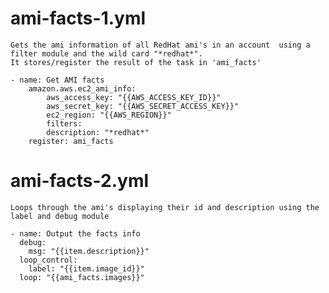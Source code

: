 # ami-facts-1.yml

    Gets the ami information of all RedHat ami's in an account  using a filter module and the wild card "*redhat*".
    It stores/register the result of the task in 'ami_facts'

    - name: Get AMI facts
        amazon.aws.ec2_ami_info:
            aws_access_key: "{{AWS_ACCESS_KEY_ID}}"
            aws_secret_key: "{{AWS_SECRET_ACCESS_KEY}}"
            ec2_region: "{{AWS_REGION}}"
            filters:
            description: "*redhat*"
        register: ami_facts

# ami-facts-2.yml

    Loops through the ami's displaying their id and description using the label and debug module

    - name: Output the facts info
      debug:
        msg: "{{item.description}}"
      loop_control:
        label: "{{item.image_id}}"
      loop: "{{ami_facts.images}}"
